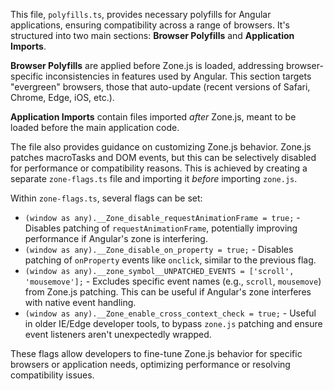 This file, `polyfills.ts`, provides necessary polyfills for Angular applications, ensuring compatibility across a range of browsers. It's structured into two main sections: **Browser Polyfills** and **Application Imports**.

**Browser Polyfills** are applied before Zone.js is loaded, addressing browser-specific inconsistencies in features used by Angular. This section targets "evergreen" browsers, those that auto-update (recent versions of Safari, Chrome, Edge, iOS, etc.).

**Application Imports** contain files imported *after* Zone.js, meant to be loaded before the main application code.

The file also provides guidance on customizing Zone.js behavior. Zone.js patches macroTasks and DOM events, but this can be selectively disabled for performance or compatibility reasons. This is achieved by creating a separate `zone-flags.ts` file and importing it *before* importing `zone.js`. 

Within `zone-flags.ts`, several flags can be set:

*   `(window as any).__Zone_disable_requestAnimationFrame = true;` - Disables patching of `requestAnimationFrame`, potentially improving performance if Angular's zone is interfering.
*   `(window as any).__Zone_disable_on_property = true;` - Disables patching of `onProperty` events like `onclick`, similar to the previous flag.
*   `(window as any).__zone_symbol__UNPATCHED_EVENTS = ['scroll', 'mousemove'];` - Excludes specific event names (e.g., `scroll`, `mousemove`) from Zone.js patching. This can be useful if Angular's zone interferes with native event handling.
*   `(window as any).__Zone_enable_cross_context_check = true;` - Useful in older IE/Edge developer tools, to bypass `zone.js` patching and ensure event listeners aren't unexpectedly wrapped.

These flags allow developers to fine-tune Zone.js behavior for specific browsers or application needs, optimizing performance or resolving compatibility issues.